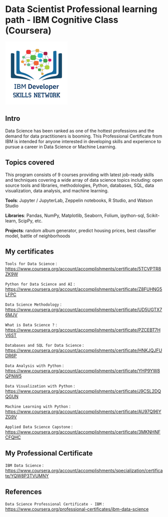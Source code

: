 # Data Scientist Professional learning path - IBM Cognitive Class (Coursera)

![logo Cognitive Class](cc-logo-square.png)

## Intro
Data Science has been ranked as one of the hottest professions and the demand for data practitioners is booming. This Professional Certificate from IBM is intended for anyone interested in developing skills and experience to pursue a career in Data Science or Machine Learning.

## Topics covered
This program consists of 9 courses providing with latest job-ready skills and techniques covering a wide array of data science topics including: open source tools and libraries, methodologies, Python, databases, SQL, data visualization, data analysis, and machine learning. 

**Tools**: Jupyter / JupyterLab, Zeppelin notebooks, R Studio, and Watson Studio

**Libraries**: Pandas, NumPy, Matplotlib, Seaborn, Folium, ipython-sql, Scikit-learn, ScipPy, etc.

**Projects**: random album generator, predict housing prices, best classifier model, battle of neighborhoods

## My certificates
`Tools for Data Science` : <https://www.coursera.org/account/accomplishments/certificate/5TCVPTR8ZK9W>

`Python for Data Science and AI` : <https://www.coursera.org/account/accomplishments/certificate/Z8FUHNG5LFPC>

`Data Science Methodology` : <https://www.coursera.org/account/accomplishments/certificate/UD5UGTX76MJV>

`What is Data Science ?` : <https://www.coursera.org/account/accomplishments/certificate/PZCEBT7HV6ST>

`Databases and SQL for Data Science` : <https://www.coursera.org/account/accomplishments/certificate/HNKJQJFUDR6P>

`Data Analysis with Python` : <https://www.coursera.org/account/accomplishments/certificate/YHP9YW8QPNW5>

`Data Visualization with Python` : <https://www.coursera.org/account/accomplishments/certificate/J9CSL2DQQGUN>

`Machine Learning with Python` : <https://www.coursera.org/account/accomplishments/certificate/AU97Q96YZG9V>

`Applied Data Science Capstone` : <https://www.coursera.org/account/accomplishments/certificate/3MKNHNFCFQHC>

## My Professional Certificate
`IBM Data Science` : <https://www.coursera.org/account/accomplishments/specialization/certificate/YQW8P3TVUMNY>

## References
`Data Science Professional Certificate - IBM` : <https://www.coursera.org/professional-certificates/ibm-data-science>
